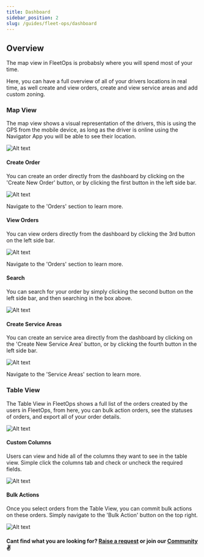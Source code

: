 ```yaml
---
title: Dashboard
sidebar_position: 2
slug: /guides/fleet-ops/dashboard
---
```


## Overview

The map view in FleetOps is probabsly where you will spend most of your time. 

Here, you can have a full overview of all of your drivers locations in real time, as well create and view orders, create and view service areas and add custom zoning. 

### Map View

The map view shows a visual representation of the drivers, this is using the GPS from the mobile device, as long as the driver is online using the Navigator App you will be able to see their location. 

![Alt text](image.png)

#### Create Order

You can create an order directly from the dashboard by clicking on the 'Create New Order' button, or by clicking the first button in the left side bar. 

![Alt text](image-5.png)

Navigate to the 'Orders' section to learn more. 

#### View Orders

You can view orders directly from the dashboard by clicking the 3rd button on the left side bar. 

![Alt text](image-8.png)

Navigate to the 'Orders' section to learn more. 

#### Search 

You can search for your order by simply clicking the second button on the left side bar, and then searching in the box above. 

 ![Alt text](image-7.png)

#### Create Service Areas

You can create an service area directly from the dashboard by clicking on the 'Create New Service Area' button, or by clicking the fourth button in the left side bar. 

![Alt text](image-6.png)

Navigate to the 'Service Areas' section to learn more. 

### Table View

The Table View in FleetOps shows a full list of the orders created by the users in FleetOps, from here, you can bulk action orders, see the statuses of orders, and export all of your order details. 

![Alt text](image-9.png)

#### Custom Columns

Users can view and hide all of the columns they want to see in the table view. Simple click the columns tab and check or uncheck the required fields. 

![Alt text](image-10.png)

#### Bulk Actions

Once you select orders from the Table View, you can commit bulk actions on these orders. Simply navigate to the 'Bulk Action' button on the top right. 

![Alt text](image-12.png)

#### Cant find what you are looking for? [Raise a request](https://github.com/fleetbase/docs/issues) or join our [Community](https://discord.gg/HnTqQ6zAVn) ✌️ 